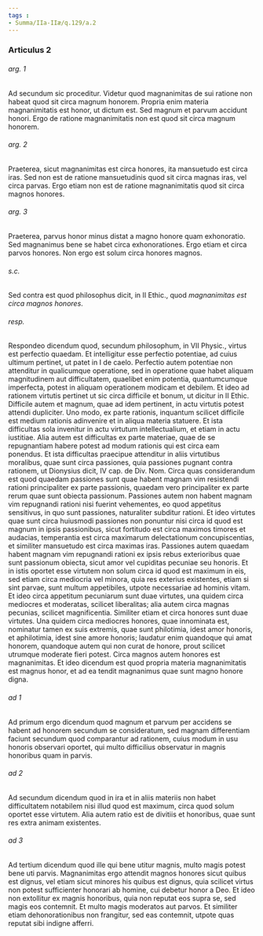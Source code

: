 ```yaml
---
tags : 
- Summa/IIa-IIæ/q.129/a.2
---
```


### Articulus 2

###### arg. 1
Ad secundum sic proceditur. Videtur quod magnanimitas de sui ratione non habeat quod sit circa magnum honorem. Propria enim materia magnanimitatis est honor, ut dictum est. Sed magnum et parvum accidunt honori. Ergo de ratione magnanimitatis non est quod sit circa magnum honorem.

###### arg. 2
Praeterea, sicut magnanimitas est circa honores, ita mansuetudo est circa iras. Sed non est de ratione mansuetudinis quod sit circa magnas iras, vel circa parvas. Ergo etiam non est de ratione magnanimitatis quod sit circa magnos honores.

###### arg. 3
Praeterea, parvus honor minus distat a magno honore quam exhonoratio. Sed magnanimus bene se habet circa exhonorationes. Ergo etiam et circa parvos honores. Non ergo est solum circa honores magnos.

###### s.c.
Sed contra est quod philosophus dicit, in II Ethic., quod *magnanimitas est circa magnos honores*.

###### resp.
Respondeo dicendum quod, secundum philosophum, in VII Physic., virtus est perfectio quaedam. Et intelligitur esse perfectio potentiae, ad cuius ultimum pertinet, ut patet in I de caelo. Perfectio autem potentiae non attenditur in qualicumque operatione, sed in operatione quae habet aliquam magnitudinem aut difficultatem, quaelibet enim potentia, quantumcumque imperfecta, potest in aliquam operationem modicam et debilem. Et ideo ad rationem virtutis pertinet ut sic circa difficile et bonum, ut dicitur in II Ethic. Difficile autem et magnum, quae ad idem pertinent, in actu virtutis potest attendi dupliciter. Uno modo, ex parte rationis, inquantum scilicet difficile est medium rationis adinvenire et in aliqua materia statuere. Et ista difficultas sola invenitur in actu virtutum intellectualium, et etiam in actu iustitiae. Alia autem est difficultas ex parte materiae, quae de se repugnantiam habere potest ad modum rationis qui est circa eam ponendus. Et ista difficultas praecipue attenditur in aliis virtutibus moralibus, quae sunt circa passiones, quia passiones pugnant contra rationem, ut Dionysius dicit, IV cap. de Div. Nom. Circa quas considerandum est quod quaedam passiones sunt quae habent magnam vim resistendi rationi principaliter ex parte passionis, quaedam vero principaliter ex parte rerum quae sunt obiecta passionum. Passiones autem non habent magnam vim repugnandi rationi nisi fuerint vehementes, eo quod appetitus sensitivus, in quo sunt passiones, naturaliter subditur rationi. Et ideo virtutes quae sunt circa huiusmodi passiones non ponuntur nisi circa id quod est magnum in ipsis passionibus, sicut fortitudo est circa maximos timores et audacias, temperantia est circa maximarum delectationum concupiscentias, et similiter mansuetudo est circa maximas iras. Passiones autem quaedam habent magnam vim repugnandi rationi ex ipsis rebus exterioribus quae sunt passionum obiecta, sicut amor vel cupiditas pecuniae seu honoris. Et in istis oportet esse virtutem non solum circa id quod est maximum in eis, sed etiam circa mediocria vel minora, quia res exterius existentes, etiam si sint parvae, sunt multum appetibiles, utpote necessariae ad hominis vitam. Et ideo circa appetitum pecuniarum sunt duae virtutes, una quidem circa mediocres et moderatas, scilicet liberalitas; alia autem circa magnas pecunias, scilicet magnificentia. Similiter etiam et circa honores sunt duae virtutes. Una quidem circa mediocres honores, quae innominata est, nominatur tamen ex suis extremis, quae sunt philotimia, idest amor honoris, et aphilotimia, idest sine amore honoris; laudatur enim quandoque qui amat honorem, quandoque autem qui non curat de honore, prout scilicet utrumque moderate fieri potest. Circa magnos autem honores est magnanimitas. Et ideo dicendum est quod propria materia magnanimitatis est magnus honor, et ad ea tendit magnanimus quae sunt magno honore digna.

###### ad 1
Ad primum ergo dicendum quod magnum et parvum per accidens se habent ad honorem secundum se consideratum, sed magnam differentiam faciunt secundum quod comparantur ad rationem, cuius modum in usu honoris observari oportet, qui multo difficilius observatur in magnis honoribus quam in parvis.

###### ad 2
Ad secundum dicendum quod in ira et in aliis materiis non habet difficultatem notabilem nisi illud quod est maximum, circa quod solum oportet esse virtutem. Alia autem ratio est de divitiis et honoribus, quae sunt res extra animam existentes.

###### ad 3
Ad tertium dicendum quod ille qui bene utitur magnis, multo magis potest bene uti parvis. Magnanimitas ergo attendit magnos honores sicut quibus est dignus, vel etiam sicut minores his quibus est dignus, quia scilicet virtus non potest sufficienter honorari ab homine, cui debetur honor a Deo. Et ideo non extollitur ex magnis honoribus, quia non reputat eos supra se, sed magis eos contemnit. Et multo magis moderatos aut parvos. Et similiter etiam dehonorationibus non frangitur, sed eas contemnit, utpote quas reputat sibi indigne afferri.

